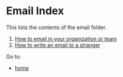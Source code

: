 # Email Index

This lists the contents of the email folder.

1. [How to email in your organization or team](how-to-email-org.md)
2. [How to write an email to a stranger](how-to-email-stranger.md) 

Go to:
- [home](../README.md)
